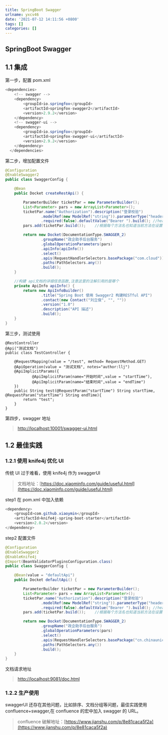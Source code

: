 ```yaml
---
title: SpringBoot Swagger
urlname: yxcv46
date: '2021-07-12 14:11:56 +0800'
tags: []
categories: []
---
```


## SpringBoot Swagger

## 1.1 集成

第一步，配置 pom.xml

```java
<dependencies>
    <!-- swagger -->
    <dependency>
        <groupId>io.springfox</groupId>
        <artifactId>springfox-swagger2</artifactId>
        <version>2.9.2</version>
    </dependency>
    <!-- swagger-ui -->
    <dependency>
        <groupId>io.springfox</groupId>
        <artifactId>springfox-swagger-ui</artifactId>
        <version>2.9.2</version>
    </dependency>
  </dependencies>
```

第二步，增加配置文件

```java
@Configuration
@EnableSwagger2
public class SwaggerConfig {

    @Bean
    public Docket createRestApi() {

        ParameterBuilder ticketPar = new ParameterBuilder();
        List<Parameter> pars = new ArrayList<Parameter>();
        ticketPar.name("Authorization").description("登录校验")
                .modelRef(new ModelRef("string")).parameterType("header")
                .required(false).defaultValue("Bearer ").build(); //header中的ticket参数非必填，传空也可以
        pars.add(ticketPar.build());    //根据每个方法名也知道当前方法在设置什么参数

        return new Docket(DocumentationType.SWAGGER_2)
                .groupName("政企助手后台服务")
            	.globalOperationParameters(pars)
                .apiInfo(apiInfo())
                .select()
                .apis(RequestHandlerSelectors.basePackage("com.cloud"))
                .paths(PathSelectors.any())
                .build();
    }

    //构建 api文档的详细信息函数,注意这里的注解引用的是哪个
    private ApiInfo apiInfo() {
        return new ApiInfoBuilder()
                .title("Spring Boot 使用 Swagger2 构建RESTful API") 	//页面标题
                .contact(new Contact("刘立俊", "", "")) 				 //创建人
                .version("1.0") 										//版本号
                .description("API 描述") 							 	  //描述
                .build();
    }
}
```

第三步，测试使用

```
@RestController
@Api("测试文档")
public class TestController {

    @RequestMapping(value = "/test", method= RequestMethod.GET)
    @ApiOperation(value = "测试文档", notes="author:llj")
    @ApiImplicitParams({
            @ApiImplicitParam(name="开始时间",value = "startTime"),
            @ApiImplicitParam(name="结束时间",value = "endTime")
    })
    public String test(@RequestParam("startTime") String startTime, @RequestParam("startTime") String endTime){
        return "test";
    }
}
```

第四步，swagger 地址

> [http://localhost:10001/swagger-ui.html](http://localhost:10001/swagger-ui.html)

## 1.2 最佳实践

### 1.2.1 使用 knife4j 优化 UI

传统 UI 过于难看，使用 knife4j 作为 swaggerUI

> 文档地址：[https://doc.xiaominfo.com/guide/useful.html](https://doc.xiaominfo.com/guide/useful.html)

step1 在 pom.xml 中加入依赖

```java
<dependency>
    <groupId>com.github.xiaoymin</groupId>
    <artifactId>knife4j-spring-boot-starter</artifactId>
    <version>2.0.2</version>
</dependency>
```

step2 配置文件

```java
@Configuration
@EnableSwagger2
@EnableKnife4j
@Import(BeanValidatorPluginsConfiguration.class)
public class SwaggerConfig {

    @Bean(value = "defaultApi")
    public Docket defaultApi() {

        ParameterBuilder ticketPar = new ParameterBuilder();
        List<Parameter> pars = new ArrayList<Parameter>();
        ticketPar.name("Authorization").description("登录校验")
                .modelRef(new ModelRef("string")).parameterType("header")
                .required(false).defaultValue("Bearer ").build(); //header中的ticket参数非必填，传空也可以
        pars.add(ticketPar.build());    //根据每个方法名也知道当前方法在设置什么参数

        return new Docket(DocumentationType.SWAGGER_2)
                .groupName("政企助手后台服务")
                .globalOperationParameters(pars)
                .select()
                .apis(RequestHandlerSelectors.basePackage("cn.chinaunicom"))
                .paths(PathSelectors.any())
                .build();
    }
}
```

文档请求地址

> [http://localhost:9081/doc.html](http://localhost:9081/doc.html)

### 1.2.2 生产使用

swaggerUI 还存在其他问题，比如排序、文档分组等问题，最佳实践使用 confluence+swagger,在 confluence 的宏中加入 swagger 的 URL。

> confluence 破解地址：[https://www.jianshu.com/p/8e81caca5f2a](https://www.jianshu.com/p/8e81caca5f2a)
